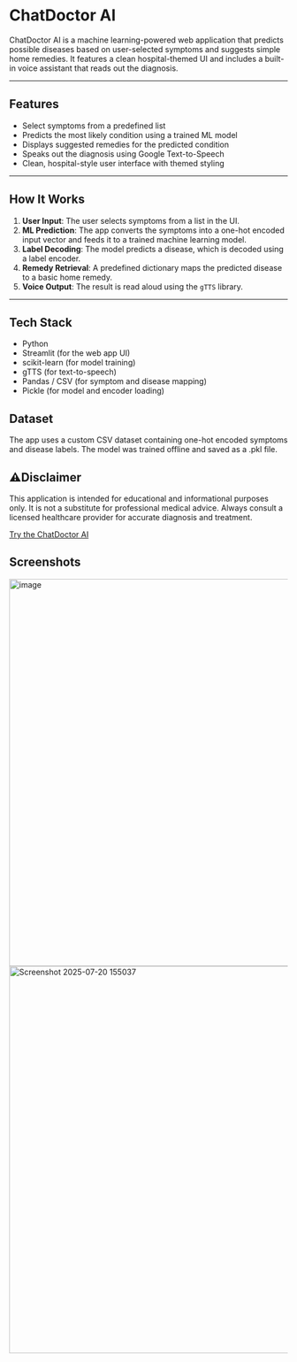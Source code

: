 # ChatDoctor AI

ChatDoctor AI is a machine learning-powered web application that predicts possible diseases based on user-selected symptoms and suggests simple home remedies. It features a clean hospital-themed UI and includes a built-in voice assistant that reads out the diagnosis.

---

## Features

- Select symptoms from a predefined list  
- Predicts the most likely condition using a trained ML model  
- Displays suggested remedies for the predicted condition  
- Speaks out the diagnosis using Google Text-to-Speech  
- Clean, hospital-style user interface with themed styling

---

## How It Works

1. **User Input**: The user selects symptoms from a list in the UI.  
2. **ML Prediction**: The app converts the symptoms into a one-hot encoded input vector and feeds it to a trained machine learning model.  
3. **Label Decoding**: The model predicts a disease, which is decoded using a label encoder.  
4. **Remedy Retrieval**: A predefined dictionary maps the predicted disease to a basic home remedy.  
5. **Voice Output**: The result is read aloud using the `gTTS` library.

---

## Tech Stack

- Python  
- Streamlit (for the web app UI)  
- scikit-learn (for model training)  
- gTTS (for text-to-speech)  
- Pandas / CSV (for symptom and disease mapping)  
- Pickle (for model and encoder loading)

## Dataset
The app uses a custom CSV dataset containing one-hot encoded symptoms and disease labels. The model was trained offline and saved as a .pkl file.

## ⚠️Disclaimer
This application is intended for educational and informational purposes only.
It is not a substitute for professional medical advice. Always consult a licensed healthcare provider for accurate diagnosis and treatment.

[Try the ChatDoctor AI](https://chatdoctor-moheethahmed.streamlit.app/)


## Screenshots
<img width="850" height="700" alt="image" src="https://github.com/user-attachments/assets/113d10f7-2f7a-42ed-9c69-c245b4727451" />
<img width="1000" height="700" alt="Screenshot 2025-07-20 155037" src="https://github.com/user-attachments/assets/fe7c39f8-4c4c-43ce-bb57-9576649de182" />
